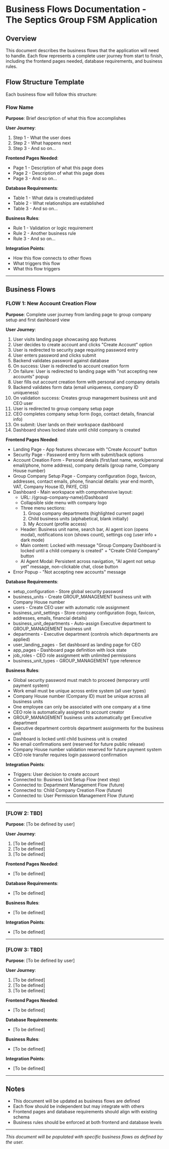 # Business Flows Documentation - The Septics Group FSM Application

## Overview
This document describes the business flows that the application will need to handle. Each flow represents a complete user journey from start to finish, including the frontend pages needed, database requirements, and business rules.

## Flow Structure Template

Each business flow will follow this structure:

### Flow Name
**Purpose**: Brief description of what this flow accomplishes

**User Journey**:
1. Step 1 - What the user does
2. Step 2 - What happens next
3. Step 3 - And so on...

**Frontend Pages Needed**:
- Page 1 - Description of what this page does
- Page 2 - Description of what this page does
- Page 3 - And so on...

**Database Requirements**:
- Table 1 - What data is created/updated
- Table 2 - What relationships are established
- Table 3 - And so on...

**Business Rules**:
- Rule 1 - Validation or logic requirement
- Rule 2 - Another business rule
- Rule 3 - And so on...

**Integration Points**:
- How this flow connects to other flows
- What triggers this flow
- What this flow triggers

---

## Business Flows

### FLOW 1: New Account Creation Flow
**Purpose**: Complete user journey from landing page to group company setup and first dashboard view

**User Journey**:
1. User visits landing page showcasing app features
2. User decides to create account and clicks "Create Account" option
3. User is redirected to security page requiring password entry
4. User enters password and clicks submit
5. Backend validates password against database
6. On success: User is redirected to account creation form
7. On failure: User is redirected to landing page with "not accepting new accounts" popup
8. User fills out account creation form with personal and company details
9. Backend validates form data (email uniqueness, company ID uniqueness)
10. On validation success: Creates group management business unit and CEO user
11. User is redirected to group company setup page
12. CEO completes company setup form (logo, contact details, financial info)
13. On submit: User lands on their workspace dashboard
14. Dashboard shows locked state until child company is created

**Frontend Pages Needed**:
- Landing Page - App features showcase with "Create Account" button
- Security Page - Password entry form with submit/back options
- Account Creation Form - Personal details (first/last name, work/personal email/phone, home address), company details (group name, Company House number)
- Group Company Setup Page - Company configuration (logo, favicon, addresses, contact emails, phone, financial details: year end month, VAT, Company House ID, PAYE, CIS)
- Dashboard - Main workspace with comprehensive layout:
  * URL: /{group-company-name}/Dashboard
  * Collapsible side menu with company logo
  * Three menu sections: 
    1. Group company departments (highlighted current page)
    2. Child business units (alphabetical, blank initially)
    3. My Account (profile access)
  * Header: Business unit name, search bar, AI agent icon (opens modal), notifications icon (shows count), settings cog (user info + dark mode)
  * Main content: Locked with message "Group Company Dashboard is locked until a child company is created" + "Create Child Company" button
  * AI Agent Modal: Persistent across navigation, "AI agent not setup yet" message, non-clickable chat, close button
- Error Popup - "Not accepting new accounts" message

**Database Requirements**:
- setup_configuration - Store global security password
- business_units - Create GROUP_MANAGEMENT business unit with Company House number
- users - Create CEO user with automatic role assignment
- business_unit_settings - Store company configuration (logo, favicon, addresses, emails, financial details)
- business_unit_departments - Auto-assign Executive department to GROUP_MANAGEMENT business unit
- departments - Executive department (controls which departments are applied)
- user_landing_pages - Set dashboard as landing page for CEO
- app_pages - Dashboard page definition with lock state
- job_roles - CEO role assignment with unlimited permissions
- business_unit_types - GROUP_MANAGEMENT type reference

**Business Rules**:
- Global security password must match to proceed (temporary until payment system)
- Work email must be unique across entire system (all user types)
- Company House number (Company ID) must be unique across all business units
- One employee can only be associated with one company at a time
- CEO role is automatically assigned to account creator
- GROUP_MANAGEMENT business units automatically get Executive department
- Executive department controls department assignments for the business unit
- Dashboard is locked until child business unit is created
- No email confirmations sent (reserved for future public release)
- Company House number validation reserved for future payment system
- CEO role transfer requires login password confirmation

**Integration Points**:
- Triggers: User decision to create account
- Connected to: Business Unit Setup Flow (next step)
- Connected to: Department Management Flow (future)
- Connected to: Child Company Creation Flow (future)
- Connected to: User Permission Management Flow (future)

---

### [FLOW 2: TBD]
**Purpose**: [To be defined by user]

**User Journey**:
1. [To be defined]
2. [To be defined]
3. [To be defined]

**Frontend Pages Needed**:
- [To be defined]

**Database Requirements**:
- [To be defined]

**Business Rules**:
- [To be defined]

**Integration Points**:
- [To be defined]

---

### [FLOW 3: TBD]
**Purpose**: [To be defined by user]

**User Journey**:
1. [To be defined]
2. [To be defined]
3. [To be defined]

**Frontend Pages Needed**:
- [To be defined]

**Database Requirements**:
- [To be defined]

**Business Rules**:
- [To be defined]

**Integration Points**:
- [To be defined]

---

## Notes

- This document will be updated as business flows are defined
- Each flow should be independent but may integrate with others
- Frontend pages and database requirements should align with existing schema
- Business rules should be enforced at both frontend and database levels

---

*This document will be populated with specific business flows as defined by the user.*
